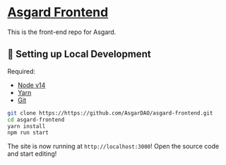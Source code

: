 # [Asgard Frontend](https://asgarddao.money/)
This is the front-end repo for Asgard. 

##  🔧 Setting up Local Development

Required: 
- [Node v14](https://nodejs.org/download/release/latest-v14.x/)  
- [Yarn](https://classic.yarnpkg.com/en/docs/install/) 
- [Git](https://git-scm.com/downloads)


```bash
git clone https://https://github.com/AsgarDAO/asgard-frontend.git
cd asgard-frontend
yarn install
npm run start
```

The site is now running at `http://localhost:3000`!
Open the source code and start editing!
